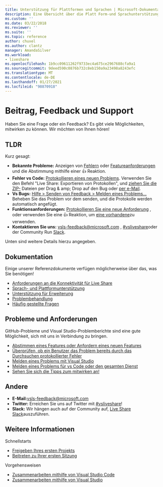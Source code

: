 ```yaml
---
title: Unterstützung für Plattformen und Sprachen | Microsoft-Dokumentation
description: Eine Übersicht über die Platt Form-und Sprachunterstützung für die Visual Studio-Live Freigabe.
ms.custom: ''
ms.date: 03/22/2018
ms.reviewer: ''
ms.suite: ''
ms.topic: reference
author: chuxel
ms.author: clantz
manager: AmandaSilver
ms.workload:
- liveshare
ms.openlocfilehash: 1b9cc09611262f9733ec4a675ce2967688cfa9a1
ms.sourcegitcommit: 9deed590c0876b732c8eb150a9a23498a8243efc
ms.translationtype: MT
ms.contentlocale: de-DE
ms.lasthandoff: 01/27/2021
ms.locfileid: "98870918"
---
```

<!--
Copyright © Microsoft Corporation
All rights reserved.
Creative Commons Attribution 4.0 License (International): https://creativecommons.org/licenses/by/4.0/legalcode
-->

# <a name="contributing-feedback-and-support"></a>Beitrag, Feedback und Support

Haben Sie eine Frage oder ein Feedback? Es gibt viele Möglichkeiten, mitwirken zu können. Wir möchten von Ihnen hören!

## <a name="tldr"></a>TLDR

Kurz gesagt:

- **Bekannte Probleme:** Anzeigen von [Fehlern](https://aka.ms/vsls-bugs) oder [Featureanforderungen](https://aka.ms/vsls-feature-requests) und die Abstimmung mithilfe einer 👍 Reaktion.
- **Fehler vs Code:** [Protokollieren eines neuen Problems](https://aka.ms/vsls-new-issue). Verwenden Sie den Befehl "Live Share: Exportieren von Protokollen", und [ziehen Sie die ZIP-](https://help.github.com/articles/file-attachments-on-issues-and-pull-requests/) Dateien per Drag & amp; Drop auf den Bug oder [per e-Mail](mailto:vsls-feedback@microsoft.com).
- **Vs Bugs:** [Hilfe > Senden von Feedback > Melden eines Problems...](https://docs.microsoft.com/en-us/visualstudio/ide/how-to-report-a-problem-with-visual-studio-2017) Beheben Sie das Problem vor dem senden, und die Protokolle werden automatisch angefügt.
- **Funktionsanforderungen:** [Protokollieren Sie eine neue Anforderung](https://aka.ms/vsls-new-issue) , oder verwenden Sie eine 👍 Reaktion, um [eine vorhandene](https://aka.ms/vsls-feature-requests)zu verwenden.
- **Kontaktieren Sie uns:** [vsls-feedback@microsoft.com](mailto:vsls-feedback@microsoft.com) , [#vsliveshare](https://aka.ms/vsls-twitter)oder der Community Run [Slack](https://aka.ms/vsls-slack).

Unten sind weitere Details hierzu angegeben.

## <a name="documentation"></a>Dokumentation

Einige unserer Referenzdokumente verfügen möglicherweise über das, was Sie benötigen!

- [Anforderungen an die Konnektivität für Live Share](reference/connectivity.md)
- [Sprach- und Plattformunterstützung](reference/platform-support.md)
- [Unterstützung für Erweiterung](reference/extensions.md)
- [Problembehandlung](troubleshooting.md)
- [Häufig gestellte Fragen](faq.md)

## <a name="issues-and-requests"></a>Probleme und Anforderungen

GitHub-Probleme und Visual Studio-Problemberichte sind eine gute Möglichkeit, sich mit uns in Verbindung zu bringen.

- [Abstimmen eines Features oder Anfordern eines neuen Features](https://aka.ms/vsls-feature-requests)
- [Überprüfen, ob ein Benutzer das Problem bereits durch das Durchsuchen protokollierter Fehler](https://aka.ms/vsls-bugs)
- [Melden eines Problems mit Visual Studio](https://aka.ms/vsls-vsproblem)
- [Melden eines Problems für vs Code oder den gesamten Dienst](https://aka.ms/vsls-vscodeproblem)
- [Sehen Sie sich die Tipps zum mitwirken an!](https://aka.ms/vsls-problemtips)

## <a name="other"></a>Andere

- **E-Mail:**[vsls-feedback@microsoft.com](mailto:vsls-feedback@microsoft.com)
- **Twitter:** Erreichen Sie uns auf Twitter mit [#vsliveshare](https://aka.ms/vsls-twitter)!
- **Slack:** Wir hängen auch auf der Community auf, [Live Share Slack](https://aka.ms/vsls-slack)auszuführen.

## <a name="see-also"></a>Weitere Informationen

Schnellstarts

- [Freigeben Ihres ersten Projekts](quickstart/share.md)
- [Beitreten zu Ihrer ersten Sitzung](quickstart/join.md)

Vorgehensweisen

- [Zusammenarbeiten mithilfe von Visual Studio Code](use/vscode.md)
- [Zusammenarbeiten mithilfe von Visual Studio](use/vs.md)
